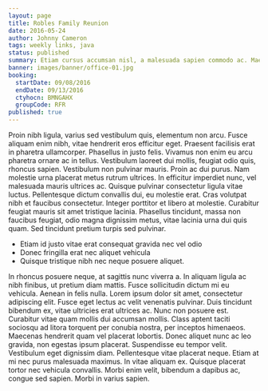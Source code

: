 ```yaml
---
layout: page
title: Robles Family Reunion
date: 2016-05-24
author: Johnny Cameron
tags: weekly links, java
status: published
summary: Etiam cursus accumsan nisl, a malesuada sapien commodo ac. Maecenas.
banner: images/banner/office-01.jpg
booking:
  startDate: 09/08/2016
  endDate: 09/13/2016
  ctyhocn: BMNGAHX
  groupCode: RFR
published: true
---
```

Proin nibh ligula, varius sed vestibulum quis, elementum non arcu. Fusce aliquam enim nibh, vitae hendrerit eros efficitur eget. Praesent facilisis erat in pharetra ullamcorper. Phasellus in justo felis. Vivamus non enim eu arcu pharetra ornare ac in tellus. Vestibulum laoreet dui mollis, feugiat odio quis, rhoncus sapien. Vestibulum non pulvinar mauris. Proin ac dui purus. Nam molestie urna placerat metus rutrum ultrices. In efficitur imperdiet nunc, vel malesuada mauris ultrices ac.
Quisque pulvinar consectetur ligula vitae luctus. Pellentesque dictum convallis dui, eu molestie erat. Cras volutpat nibh et faucibus consectetur. Integer porttitor et libero at molestie. Curabitur feugiat mauris sit amet tristique lacinia. Phasellus tincidunt, massa non faucibus feugiat, odio magna dignissim metus, vitae lacinia urna dui quis quam. Sed tincidunt pretium turpis sed pulvinar.

* Etiam id justo vitae erat consequat gravida nec vel odio
* Donec fringilla erat nec aliquet vehicula
* Quisque tristique nibh nec neque posuere aliquet.

In rhoncus posuere neque, at sagittis nunc viverra a. In aliquam ligula ac nibh finibus, ut pretium diam mattis. Fusce sollicitudin dictum mi eu vehicula. Aenean in felis nulla. Lorem ipsum dolor sit amet, consectetur adipiscing elit. Fusce eget lectus ac velit venenatis pulvinar. Duis tincidunt bibendum ex, vitae ultricies erat ultrices ac. Nunc non posuere est. Curabitur vitae quam mollis dui accumsan mollis. Class aptent taciti sociosqu ad litora torquent per conubia nostra, per inceptos himenaeos. Maecenas hendrerit quam vel placerat lobortis. Donec aliquet nunc ac leo gravida, non egestas ipsum placerat. Suspendisse eu tempor velit.
Vestibulum eget dignissim diam. Pellentesque vitae placerat neque. Etiam at mi nec purus malesuada maximus. In vitae aliquam ex. Quisque placerat tortor nec vehicula convallis. Morbi enim velit, bibendum a dapibus ac, congue sed sapien. Morbi in varius sapien.
